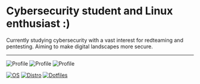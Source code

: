 
# Cybersecurity student and Linux enthusiast :)
Currently studying cybersecurity with a vast interest for redteaming and pentesting. Aiming to make digital landscapes more secure.
___
![Profile](https://img.shields.io/badge//-Hack%20The%20Box-green?style=flat-square&logo=hackthebox&logoColor=white) 
![Profile](https://img.shields.io/badge//-Try%20Hack%20Me-darkred?style=flat-square&logo=tryhackme&logoColor=white)
![Profile](https://img.shields.io/badge//-Intigriti-white?style=flat-square&logo=intigriti&logoColor=white)

[![OS](https://img.shields.io/badge/OS-Linux-yellow?style=flat-square&logo=linux&logoColor=white)](https://en.wikipedia.org/wiki/Linux)
[![Distro](https://img.shields.io/badge/Distro-Arch%20linux-blue?style=flat-square&logo=archlinux&logoColor=white)](https://en.wikipedia.org/wiki/Arch_Linux)
[![Dotfiles](https://img.shields.io/badge/Setup-Dotfiles-darkblue?style=flat-square&logo=dwm&logoColor=white)]()

